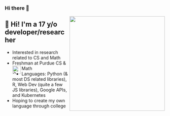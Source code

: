 ### Hi there 👋

<img width="300px" align="right" style="float:right" src="https://media.tenor.com/Mmz0dJudGtoAAAAC/explosion-anime.gif" />
<div>
  <h2> 🌊 Hi! I'm a 17 y/o developer/researcher</h2>
  <ul>
    <li> Interested in research related to CS and Math</li>
    <li> Freshman at Purdue CS & Math <img align="left" alt="C" width="26px" src="https://upload.wikimedia.org/wikipedia/commons/thumb/3/35/Purdue_Boilermakers_logo.svg/1200px-Purdue_Boilermakers_logo.svg.png"/>
    <li> Languages: Python (& most DS related libraries), R, Web Dev (quite a few JS libraries), Google APIs, and Kubernetes</li>
    <li> Hoping to create my own language through college</li>
  </ul>
</div>





